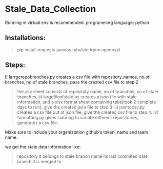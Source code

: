 # Stale_Data_Collection

Running in virtual env is recommended.
programming language: python

Installations:
--------------------------------------------------------
> pip install requests pandas tabulate tqdm openpyxl

Steps:
--------------------------------------------------------
i) larrgerepobranches.py creates a csv file with repository_names, no.of branches, no.of stale branches, pass the created csv file to step 2 
> the csv sheet consists of repositoty name, no.of branches, no.of stale branches.
ii) largefileofstale.py creates a json file with stale information, and a xlsx format sheet containing tabs(took 2 complete days to run), give the created json file to step 3
iii) jsontocsv.py creates a csv file out of json file, give the created csv file to step 4.
iv) formatting.py gives coloring to variate different repositories, generates a csv file.

Make sure to include your organistation github's token, name and team name.

we get the stale data information like:
> repository it belongs to
> stale branch name
> its last commited date
> branch it is merged to.
